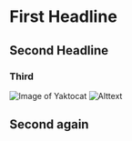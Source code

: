 # First Headline
## Second Headline
### Third
![Image of Yaktocat](https://octodex.github.com/images/yaktocat.png)
![Alttext](https://img.welt.de/img/vermischtes/bilder-des-tages/mobile202555004/6002640067-ci3x2l-w2000/bdt-2710.jpg)
## Second again
